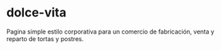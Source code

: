 # dolce-vita

Pagina simple estilo corporativa para un comercio de fabricación, venta y reparto de tortas y postres.

